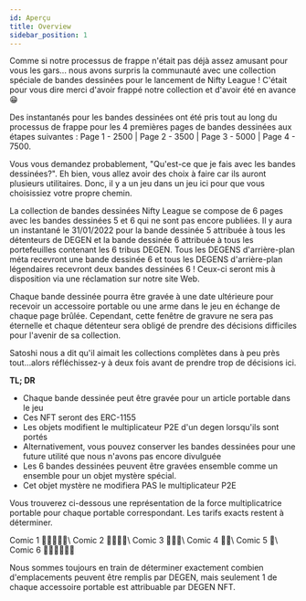```yaml
---
id: Aperçu
title: Overview
sidebar_position: 1
---
```


Comme si notre processus de frappe n'était pas déjà assez amusant pour vous les gars... nous avons surpris la communauté avec une collection spéciale de bandes dessinées pour le lancement de Nifty League ! C'était pour vous dire merci d'avoir frappé notre collection et d'avoir été en avance 😁

Des instantanés pour les bandes dessinées ont été pris tout au long du processus de frappe pour les 4 premières pages de bandes dessinées aux étapes suivantes : Page 1 - 2500 | Page 2 - 3500 | Page 3 - 5000 | Page 4 - 7500.

Vous vous demandez probablement, "Qu'est-ce que je fais avec les bandes dessinées?". Eh bien, vous allez avoir des choix à faire car ils auront plusieurs utilitaires. Donc, il y a un jeu dans un jeu ici pour que vous choisissiez votre propre chemin.

La collection de bandes dessinées Nifty League se compose de 6 pages avec les bandes dessinées 5 et 6 qui ne sont pas encore publiées. Il y aura un instantané le 31/01/2022 pour la bande dessinée 5 attribuée à tous les détenteurs de DEGEN et la bande dessinée 6 attribuée à tous les portefeuilles contenant les 6 tribus DEGEN. Tous les DEGENS d'arrière-plan méta recevront une bande dessinée 6 et tous les DEGENS d'arrière-plan légendaires recevront deux bandes dessinées 6 ! Ceux-ci seront mis à disposition via une réclamation sur notre site Web.

Chaque bande dessinée pourra être gravée à une date ultérieure pour recevoir un accessoire portable ou une arme dans le jeu en échange de chaque page brûlée. Cependant, cette fenêtre de gravure ne sera pas éternelle et chaque détenteur sera obligé de prendre des décisions difficiles pour l'avenir de sa collection.

Satoshi nous a dit qu'il aimait les collections complètes dans à peu près tout…alors réfléchissez-y à deux fois avant de prendre trop de décisions ici.

**TL; DR**

- Chaque bande dessinée peut être gravée pour un article portable dans le jeu
- Ces NFT seront des ERC-1155
- Les objets modifient le multiplicateur P2E d'un degen lorsqu'ils sont portés
- Alternativement, vous pouvez conserver les bandes dessinées pour une future utilité que nous n'avons pas encore divulguée
- Les 6 bandes dessinées peuvent être gravées ensemble comme un ensemble pour un objet mystère spécial.
- Cet objet mystère ne modifiera PAS le multiplicateur P2E

Vous trouverez ci-dessous une représentation de la force multiplicatrice portable pour chaque portable correspondant. Les tarifs exacts restent à déterminer.

Comic 1 💪💪💪💪💪\ Comic 2 💪💪💪💪\ Comic 3 💪💪💪\ Comic 4 💪💪\ Comic 5 💪\ Comic 6 💪💪💪💪💪💪


Nous sommes toujours en train de déterminer exactement combien d'emplacements peuvent être remplis par DEGEN, mais seulement 1 de chaque accessoire portable est attribuable par DEGEN NFT. 
